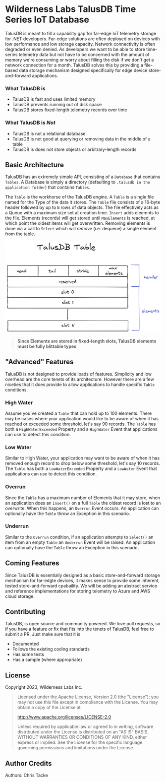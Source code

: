 # Wilderness Labs TalusDB Time Series IoT Database

TalusDB is meant to fill a capability gap for far-edge IoT telemetry storage for .NET developers.  Far-edge solutions are often deployed on devices with low performance and low storage capacity.  Network connectivity is often degraded or even denied.  As developers we want to be able to store time-series telemetry data but not have to be concerned with the amount of memory we're consuming or worry about filling the disk if we don't get a network connection for a month.  TalusDB solves this by providing a file-based data storage mechanism designed specifically for edge device store-and-forward applications.

### What TalusDB is 

- TalusDB is fast and uses limited memory
- TalusDB prevents running out of disk space
- TalusDB stores fixed-length telemetry records over time

### What TalusDB is *Not* 

- TalusDB is not a relational database.
- TalusDB is not good at querying or removing data in the middle of a table
- TalusDB is does not store objects or arbitrary-length records

## Basic Architecture

TalusDB has an extremely simple API, consisting of a `Database` that contains `Tables`.  A Database is simply a directory (defaulting to `.talusdb in the application folder`) that contains `Tables`.

The `Table` is the workhorse of the TalusDB engine.  A `Table` is a single file named for the Type of the data it stores. The `Table` file consists of a 16-byte header followed by up to `N` rows of data objects.  The file effectively acts as a Queue with a maximum size set at creation time.  `Insert` adds eleemnts to the file. Elements (records) will get stored until `MaxElements` is reached, at which point the oldest items will get overwritten.  Removing elements is done via a call to `Select` which will *remove* (i.e. dequeue) a single element from the table.

![](doc/table.png)

> **Since Elements are stored in fixed-length slots, TalusDB elements must be fully blittable types**

## "Advanced" Features

TalusDB is not designed to provide loads of features.  Simplicity and low overhead are the core tenets of its architecture.  However there are a few niceties that it does provide to allow applications to handle specific `Table` conditions.

### High Water

Assume you've created a `Table` that can hold up to 100 elements.  There may be cases where your application would like to be aware of when it has reached or exceeded some threshold, let's say 90 records.  The `Table` has both a `HighWaterExceeded` Property and a `HighWater` Event that applications can use to detect this condition.

### Low Water

Similar to High Water, your application may want to be aware of when it has removed enough record to drop below some threshold, let's say 10 records.  The `Table` has both a `LowWaterExceeded` Property and a `LowWater` Event that applications can use to detect this condition.

### Overrun

Since the `Table` has a maximum number of Elements that it may store, when an application does an `Insert()` on a full `Table` the oldest record is lost to an overwrite.  When this happens, an `Overrun` Event occurs.  An application can optionally have the `Table` throw an Exception in this scenario.

### Underrun

Similar to the `Overrun` condition, if an application attempts to `Select()` an item from an empty `Table` an `Underrun` Event will be raised. An application can optionally have the `Table` throw an Exception in this scenario.

## Coming Features

Since TalusDB is essentially designed as a basic store-and-forward storage mechanism for far-edgte devices, it makes sense to provide some inherent, tested store-and-forward cpabaility.  We will be adding an abstract service and reference implementations for storing telemetry to Azure and AWS cloud storage.

## Contributing

TalusDB, is open source and community powered. We love pull requests, so if you have a feature or fix that fits into the tenets of TalusDB, feel free to submit a PR.  Just make sure that it is

- Documented
- Follows the existing coding standards
- Has some tests
- Has a sample (where appropriate)

## License
Copyright 2023, Wilderness Labs Inc.

> Licensed under the Apache License, Version 2.0 (the "License");
you may not use this file except in compliance with the License.
You may obtain a copy of the License at
>
>  http://www.apache.org/licenses/LICENSE-2.0
>
> Unless required by applicable law or agreed to in writing, software
distributed under the License is distributed on an "AS IS" BASIS,
WITHOUT WARRANTIES OR CONDITIONS OF ANY KIND, either express or implied.
See the License for the specific language governing permissions and
limitations under the License.

## Author Credits
Authors: Chris Tacke